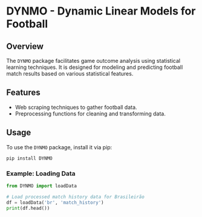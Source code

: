 # DYNMO - Dynamic Linear Models for Football

## Overview

The `DYNMO` package facilitates game outcome analysis using statistical learning techniques. It is designed for modeling and predicting football match results based on various statistical features.

## Features

- Web scraping techniques to gather football data.
- Preprocessing functions for cleaning and transforming data.

## Usage

To use the `DYNMO` package, install it via pip:

```
pip install DYNMO
```

### Example: Loading Data

```python
from DYNMO import loadData

# Load processed match history data for Brasileirão
df = loadData('br', 'match_history')
print(df.head())
```